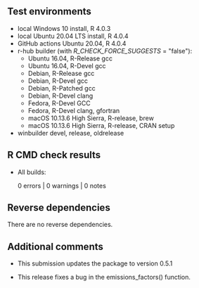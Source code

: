 ## Test environments

* local Windows 10 install, R 4.0.3
* local Ubuntu 20.04 LTS install, R 4.0.4
* GitHub actions Ubuntu 20.04, R 4.0.4
* r-hub builder (with _R_CHECK_FORCE_SUGGESTS_ = "false"):
    * Ubuntu 16.04, R-Release gcc
    * Ubuntu 16.04, R-Devel gcc
    * Debian, R-Release gcc
    * Debian, R-Devel gcc
    * Debian, R-Patched gcc
    * Debian, R-Devel clang
    * Fedora, R-Devel GCC
    * Fedora, R-Devel clang, gfortran
    * macOS 10.13.6 High Sierra, R-release, brew
    * macOS 10.13.6 High Sierra, R-release, CRAN setup
* winbuilder devel, release, oldrelease

## R CMD check results

* All builds:

    0 errors | 0 warnings | 0 notes

## Reverse dependencies

There are no reverse dependencies.

## Additional comments

* This submission updates the package to version 0.5.1

* This release fixes a bug in the emissions_factors() function.
